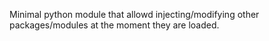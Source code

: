 Minimal python module that allowd injecting/modifying other packages/modules at the moment they are loaded.